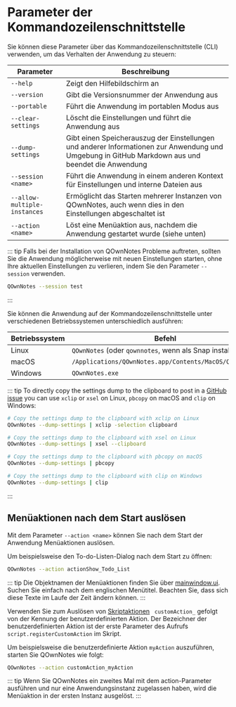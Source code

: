 # Parameter der Kommandozeilenschnittstelle

Sie können diese Parameter über das Kommandozeilenschnittstelle (CLI) verwenden, um das Verhalten der Anwendung zu steuern:

| Parameter                    | Beschreibung                                                                                                                                      |
| ---------------------------- | ------------------------------------------------------------------------------------------------------------------------------------------------- |
| `--help`                     | Zeigt den Hilfebildschirm an                                                                                                                      |
| `--version`                  | Gibt die Versionsnummer der Anwendung aus                                                                                                         |
| `--portable`                 | Führt die Anwendung im portablen Modus aus                                                                                                        |
| `--clear-settings`           | Löscht die Einstellungen und führt die Anwendung aus                                                                                              |
| `--dump-settings`            | Gibt einen Speicherauszug der Einstellungen und anderer Informationen zur Anwendung und Umgebung in GitHub Markdown aus und beendet die Anwendung |
| `--session <name>`     | Führt die Anwendung in einem anderen Kontext für Einstellungen und interne Dateien aus                                                            |
| `--allow-multiple-instances` | Ermöglicht das Starten mehrerer Instanzen von QOwnNotes, auch wenn dies in den Einstellungen abgeschaltet ist                                     |
| `--action <name>`      | Löst eine Menüaktion aus, nachdem die Anwendung gestartet wurde (siehe unten)                                                                     |

::: tip
Falls bei der Installation von QOwnNotes Probleme auftreten, sollten Sie die Anwendung möglicherweise mit neuen Einstellungen starten, ohne Ihre aktuellen Einstellungen zu verlieren, indem Sie den Parameter `--session` verwenden.

```bash
QOwnNotes --session test
```
:::

Sie können die Anwendung auf der Kommandozeilenschnittstelle unter verschiedenen Betriebssystemen unterschiedlich ausführen:

| Betriebssystem | Befehl                                                    |
| -------------- | --------------------------------------------------------- |
| Linux          | `QOwnNotes` (oder `qownnotes`, wenn als Snap installiert) |
| macOS          | `/Applications/QOwnNotes.app/Contents/MacOS/QOwnNotes`    |
| Windows        | `QOwnNotes.exe`                                           |

::: tip
To directly copy the settings dump to the clipboard to post in a [GitHub issue](https://github.com/pbek/QOwnNotes/issues) you can use `xclip` or `xsel` on Linux, `pbcopy` on macOS and `clip` on Windows:

```bash
# Copy the settings dump to the clipboard with xclip on Linux
QOwnNotes --dump-settings | xclip -selection clipboard

# Copy the settings dump to the clipboard with xsel on Linux
QOwnNotes --dump-settings | xsel --clipboard

# Copy the settings dump to the clipboard with pbcopy on macOS
QOwnNotes --dump-settings | pbcopy

# Copy the settings dump to the clipboard with clip on Windows
QOwnNotes --dump-settings | clip
```
:::

## Menüaktionen nach dem Start auslösen

Mit dem Parameter `--action <name>` können Sie nach dem Start der Anwendung Menüaktionen auslösen.

Um beispielsweise den To-do-Listen-Dialog nach dem Start zu öffnen:

```bash
QOwnNotes --action actionShow_Todo_List
```

::: tip
Die Objektnamen der Menüaktionen finden Sie über [mainwindow.ui](https://github.com/pbek/QOwnNotes/blob/main/src/mainwindow.ui). Suchen Sie einfach nach dem englischen Menütitel. Beachten Sie, dass sich diese Texte im Laufe der Zeit ändern können.
:::

Verwenden Sie zum Auslösen von [Skriptaktionen](../scripting/methods-and-objects.md#registering-a-custom-action) ` customAction_` gefolgt von der Kennung der benutzerdefinierten Aktion. Der Bezeichner der benutzerdefinierten Aktion ist der erste Parameter des Aufrufs `script.registerCustomAction` im Skript.

Um beispielsweise die benutzerdefinierte Aktion `myAction` auszuführen, starten Sie QOwnNotes wie folgt:

```bash
QOwnNotes --action customAction_myAction
```

::: tip
Wenn Sie QOwnNotes ein zweites Mal mit dem action-Parameter ausführen und nur eine Anwendungsinstanz zugelassen haben, wird die Menüaktion in der ersten Instanz ausgelöst.
:::

